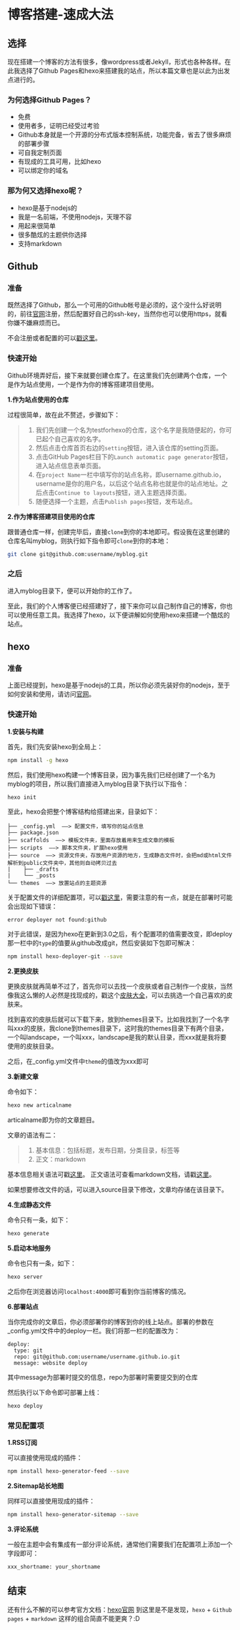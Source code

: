 # 博客搭建-速成大法

## 选择

现在搭建一个博客的方法有很多，像wordpress或者Jekyll，形式也各种各样。在此我选择了Github Pages和hexo来搭建我的站点，所以本篇文章也是以此为出发点进行的。

### 为何选择Github Pages？

* 免费
* 使用者多，证明已经受过考验
* Github本身就是一个开源的分布式版本控制系统，功能完备，省去了很多麻烦的部署步骤
* 可自我定制页面
* 有现成的工具可用，比如hexo
* 可以绑定你的域名

### 那为何又选择hexo呢？

* hexo是基于nodejs的
* 我是一名前端，不使用nodejs，天理不容
* 用起来很简单
* 很多酷炫的主题供你选择
* 支持markdown

## Github

### 准备

既然选择了Github，那么一个可用的Github帐号是必须的，这个没什么好说明的，前往[官网](https://github.com/)注册，然后配置好自己的ssh-key，当然你也可以使用https，就看你嫌不嫌麻烦而已。

不会注册或者配置的可以[戳这里](/)。

### 快速开始

Github环境弄好后，接下来就要创建仓库了。在这里我们先创建两个仓库，一个是作为站点使用，一个是作为你的博客搭建项目使用。   

**1.作为站点使用的仓库**

过程很简单，故在此不赘述，步骤如下：

> 1. 我们先创建一个名为testforhexo的仓库，这个名字是我随便起的，你可已起个自己喜欢的名字。
> 2. 然后点击仓库首页右边的`setting`按钮，进入该仓库的setting页面。
> 3. 点击GitHub Pages栏目下的`Launch automatic page generator`按钮，进入站点信息表单页面。
> 4. 在`project Name`一栏中填写你的站点名称，即username.github.io，username是你的用户名，以后这个站点名称也就是你的站点地址。之后点击`Continue to layouts`按钮，进入主题选择页面。
> 5. 随便选择一个主题，点击`Publish pages`按钮，发布站点。

**2.作为博客搭建项目使用的仓库**

跟普通仓库一样，创建完毕后，直接`clone`到你的本地即可。假设我在这里创建的仓库名叫myblog，则执行如下指令即可`clone`到你的本地：

```bash
git clone git@github.com:username/myblog.git
```

### 之后

进入myblog目录下，便可以开始你的工作了。

至此，我们的个人博客便已经搭建好了，接下来你可以自己制作自己的博客，你也可以使用任意工具。我选择了hexo，以下便讲解如何使用hexo来搭建一个酷炫的站点。

## hexo

### 准备

上面已经提到，hexo是基于nodejs的工具，所以你必须先装好你的nodejs，至于如何安装和使用，请访问[官网](https://nodejs.org/en/)。

### 快速开始   

**1.安装与构建**

首先，我们先安装hexo到全局上：

```bash
npm install -g hexo
```

然后，我们使用hexo构建一个博客目录，因为事先我们已经创建了一个名为myblog的项目，所以我们直接进入myblog目录下执行以下指令：

```bash
hexo init
```

至此，hexo会把整个博客结构给搭建出来，目录如下：

```
├── _config.yml  ——> 配置文件，填写你的站点信息
├── package.json
├── scaffolds  ——> 模板文件夹，里面存放着用来生成文章的模板
├── scripts  ——> 脚本文件夹，扩展hexo使用
├── source  ——> 资源文件夹，存放用户资源的地方，生成静态文件时，会把md或html文件解析到public文件夹中，其他则自动拷贝过去
|    ├── _drafts
|    └── _posts
└── themes  ——> 放置站点的主题资源
```

关于配置文件的详细配置项，可以[戳这里](https://hexo.io/zh-cn/docs/configuration.html)，需要注意的有一点，就是在部署时可能会出现如下错误：

```
error deployer not found:github
```

对于此错误，是因为hexo在更新到3.0之后，有个配置项的值需要改变，即deploy那一栏中的`type`的值要从github改成git，然后安装如下包即可解决：

```bash
npm install hexo-deployer-git --save
```

**2.更换皮肤**

更换皮肤就再简单不过了，首先你可以去找一个皮肤或者自己制作一个皮肤，当然像我这么懒的人必然是找现成的，戳这个[皮肤大全](https://github.com/hexojs/hexo/wiki/Themes)，可以去挑选一个自己喜欢的皮肤来。

找到喜欢的皮肤后就可以下载下来，放到themes目录下。比如我找到了一个名字叫xxx的皮肤，我clone到themes目录下，这时我的themes目录下有两个目录，一个叫landscape，一个叫xxx，landscape是我的默认目录，而xxx就是我将要使用的皮肤目录。

之后，在_config.yml文件中`theme`的值改为xxx即可

**3.新建文章**

命令如下：

```bash
hexo new articalname
```

articalname即为你的文章题目。

文章的语法有二：

> 1. 基本信息：包括标题，发布日期，分类目录，标签等
> 2. 正文：markdown

基本信息相关语法可戳[这里](https://hexo.io/zh-cn/docs/front-matter.html)。
正文语法可查看markdown文档，请戳[这里](http://www.markdown.cn/)。

如果想要修改文件的话，可以进入source目录下修改，文章均存储在该目录下。

**4.生成静态文件**

命令只有一条，如下：

```bash
hexo generate
```

**5.启动本地服务**

命令也只有一条，如下：

```bash
hexo server
```

之后你在浏览器访问`localhost:4000`即可看到你当前博客的情况。

**6.部署站点**

当你完成你的文章后，你必须部署你的博客到你的线上站点。部署的参数在_config.yml文件中的deploy一栏。我们将那一栏的配置改为：

```
deploy:
  type: git
  repo: git@github.com:username/username.github.io.git
  message: website deploy
```

其中message为部署时提交的信息，repo为部署时需要提交到的仓库

然后执行以下命令即可部署上线：

```bash
hexo deploy
```

### 常见配置项

**1.RSS订阅**

可以直接使用现成的插件：

```bash
npm install hexo-generator-feed --save
```

**2.Sitemap站长地图**

同样可以直接使用现成的插件：

```bash
npm install hexo-generator-sitemap --save
```

**3.评论系统**

一般在主题中会有集成有一部分评论系统，通常他们需要我们在配置项上添加一个字段即可：

```bash
xxx_shortname: your_shortname
```

## 结束

还有什么不解的可以参考官方文档：[hexo官网](https://hexo.io/zh-cn/)
到这里是不是发现，`hexo` + `Github pages` + `markdown` 这样的组合简直不能更爽？:D

